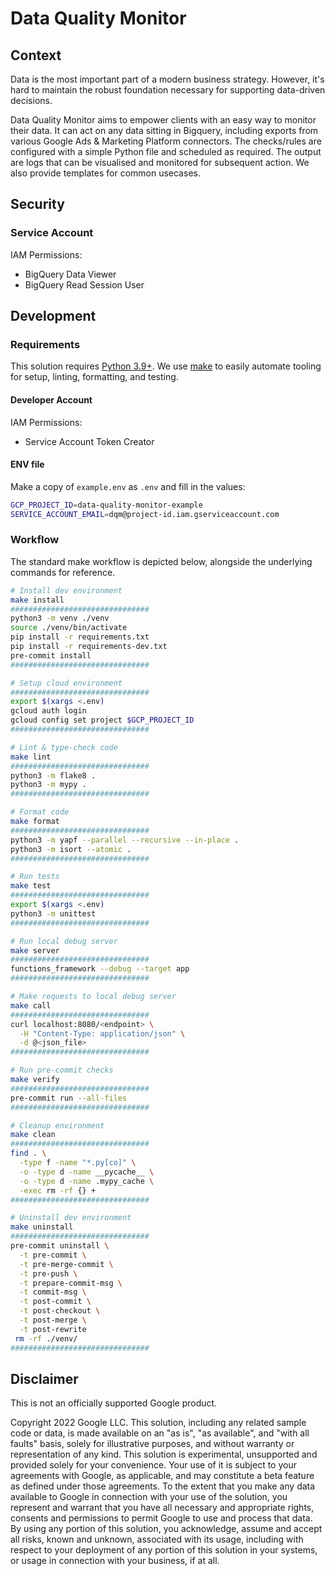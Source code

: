 # Data Quality Monitor

## Context

Data is the most important part of a modern business strategy. However, it's hard to
maintain the robust foundation necessary for supporting data-driven decisions.

Data Quality Monitor aims to empower clients with an easy way to monitor their data.
It can act on any data sitting in Bigquery, including exports from various Google Ads
& Marketing Platform connectors. The checks/rules are configured with a simple Python
file and scheduled as required. The output are logs that can be visualised and
monitored for subsequent action. We also provide templates for common usecases.

## Security

### Service Account

IAM Permissions:

* BigQuery Data Viewer
* BigQuery Read Session User

## Development

### Requirements

This solution requires [Python 3.9+](https://www.python.org/downloads/). We use
[make](https://www.gnu.org/software/make/) to easily automate tooling for setup,
linting, formatting, and testing.

#### Developer Account

IAM Permissions:

* Service Account Token Creator

#### ENV file

Make a copy of `example.env` as `.env` and fill in the values:

```bash
GCP_PROJECT_ID=data-quality-monitor-example
SERVICE_ACCOUNT_EMAIL=dqm@project-id.iam.gserviceaccount.com
```

### Workflow

The standard make workflow is depicted below, alongside
the underlying commands for reference.

```bash
# Install dev environment
make install
###############################
python3 -m venv ./venv
source ./venv/bin/activate
pip install -r requirements.txt
pip install -r requirements-dev.txt
pre-commit install
###############################

# Setup cloud environment
###############################
export $(xargs <.env)
gcloud auth login
gcloud config set project $GCP_PROJECT_ID
###############################

# Lint & type-check code
make lint
###############################
python3 -m flake8 .
python3 -m mypy .
###############################

# Format code
make format
###############################
python3 -m yapf --parallel --recursive --in-place .
python3 -m isort --atomic .
###############################

# Run tests
make test
###############################
export $(xargs <.env)
python3 -m unittest
###############################

# Run local debug server
make server
###############################
functions_framework --debug --target app
###############################

# Make requests to local debug server
make call
###############################
curl localhost:8080/<endpoint> \
  -H "Content-Type: application/json" \
  -d @<json_file>
###############################

# Run pre-commit checks
make verify
###############################
pre-commit run --all-files
###############################

# Cleanup environment
make clean
###############################
find . \
  -type f -name "*.py[co]" \
  -o -type d -name __pycache__ \
  -o -type d -name .mypy_cache \
  -exec rm -rf {} +
###############################

# Uninstall dev environment
make uninstall
###############################
pre-commit uninstall \
  -t pre-commit \
  -t pre-merge-commit \
  -t pre-push \
  -t prepare-commit-msg \
  -t commit-msg \
  -t post-commit \
  -t post-checkout \
  -t post-merge \
  -t post-rewrite
 rm -rf ./venv/
###############################
```

## Disclaimer

This is not an officially supported Google product.

Copyright 2022 Google LLC. This solution, including any related sample code or data, is made available on an "as is", "as available", and "with all faults" basis, solely for illustrative purposes, and without warranty or representation of any kind. This solution is experimental, unsupported and provided solely for your convenience. Your use of it is subject to your agreements with Google, as applicable, and may constitute a beta feature as defined under those agreements. To the extent that you make any data available to Google in connection with your use of the solution, you represent and warrant that you have all necessary and appropriate rights, consents and permissions to permit Google to use and process that data. By using any portion of this solution, you acknowledge, assume and accept all risks, known and unknown, associated with its usage, including with respect to your deployment of any portion of this solution in your systems, or usage in connection with your business, if at all.
